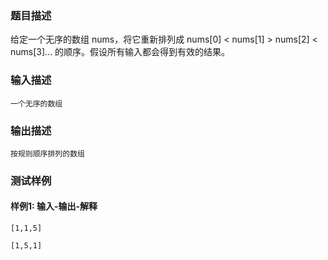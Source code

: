 ### 题目描述

给定一个无序的数组 nums，将它重新排列成 nums[0] < nums[1] > nums[2] < nums[3]... 的顺序。假设所有输入都会得到有效的结果。

### 输入描述

```
一个无序的数组
```
### 输出描述

```
按规则顺序排列的数组
```

### 测试样例
#### 样例1: 输入-输出-解释
```
[1,1,5]
```
```
[1,5,1]
```